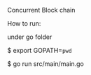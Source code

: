 Concurrent Block chain

How to run:

under go folder

$ export GOPATH=`pwd`

$ go run src/main/main.go
